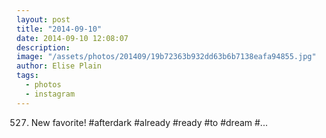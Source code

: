 ```yaml
---
layout: post
title: "2014-09-10"
date: 2014-09-10 12:08:07
description: 
image: "/assets/photos/201409/19b72363b932dd63b6b7138eafa94855.jpg"
author: Elise Plain
tags: 
  - photos
  - instagram
---
```


527. New favorite! #afterdark #already #ready #to #dream #...
<p></p>
